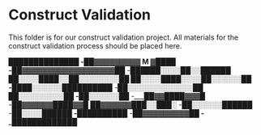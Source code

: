 # Construct Validation

 This folder is for our construct validation project. All materials for the construct validation process should be placed here. 







______██████████████
-____██▓▓▓▓▓▓▓▓▓ M ▓████
-__██▓▓▓▓▓▓▓▓▓▓▓▓▓▓▓▓▓▓██
-__██████░░░░██░░██████
 ██░░░░████░░██░░░░░░░░██
 ██░░░░████░░░░██░░░░░░██
-__████░░░░░░██████████
-__██░░░░░░░░░░░░░██
_____██░░░░░░░░░██
-______██░░░░░░██
-____██▓▓████▓▓▓█
-_██▓▓▓▓▓▓████▓▓█
 ██▓▓▓▓▓▓███░░███░
-__██░░░░░░██████
-____██░░░░██████
-______██████████
-_____██▓▓▓▓▓▓▓▓▓██
-_____█████████████